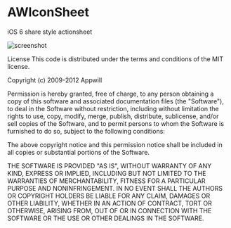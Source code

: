 AWIconSheet
===========

iOS 6 share style actionsheet

![screenshot](http://ww1.sinaimg.cn/bmiddle/6e95c943jw1dy8j1m8f7wj.jpg)

License
This code is distributed under the terms and conditions of the MIT license.

Copyright (c) 2009-2012 Appwill

Permission is hereby granted, free of charge, to any person obtaining a copy of this software and associated documentation files (the "Software"), to deal in the Software without restriction, including without limitation the rights to use, copy, modify, merge, publish, distribute, sublicense, and/or sell copies of the Software, and to permit persons to whom the Software is furnished to do so, subject to the following conditions:

The above copyright notice and this permission notice shall be included in all copies or substantial portions of the Software.

THE SOFTWARE IS PROVIDED "AS IS", WITHOUT WARRANTY OF ANY KIND, EXPRESS OR IMPLIED, INCLUDING BUT NOT LIMITED TO THE WARRANTIES OF MERCHANTABILITY, FITNESS FOR A PARTICULAR PURPOSE AND NONINFRINGEMENT. IN NO EVENT SHALL THE AUTHORS OR COPYRIGHT HOLDERS BE LIABLE FOR ANY CLAIM, DAMAGES OR OTHER LIABILITY, WHETHER IN AN ACTION OF CONTRACT, TORT OR OTHERWISE, ARISING FROM, OUT OF OR IN CONNECTION WITH THE SOFTWARE OR THE USE OR OTHER DEALINGS IN THE SOFTWARE.

